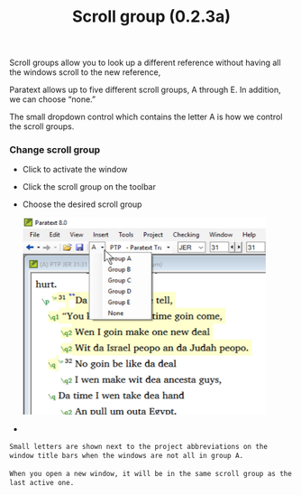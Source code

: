 ﻿---
title: Scroll group (0.2.3a)
---
Scroll groups allow you to look up a different reference without having all the windows scroll to the new reference,

Paratext allows up to five different scroll groups, A through E. In addition, we can choose “none.”

The small dropdown control which contains the letter A is how we control the scroll groups.

### Change scroll group

-   Click to activate the window
-   Click the scroll group on the toolbar
-   Choose the desired scroll group

    ![](media/5ece9aaab0e2f0af575639dddc891288.png)

-   

    Small letters are shown next to the project abbreviations on the window title bars when the windows are not all in group A.

    When you open a new window, it will be in the same scroll group as the last active one.

